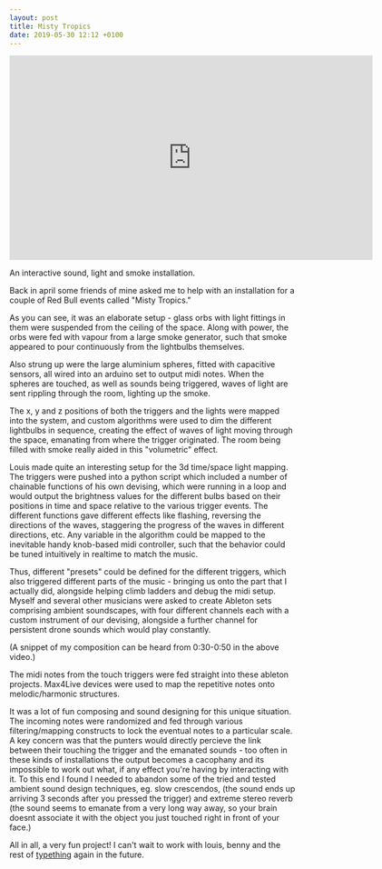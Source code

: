 ```yaml
---
layout: post
title: Misty Tropics
date: 2019-05-30 12:12 +0100
---
```

<div class="embed-container"><iframe src="https://player.vimeo.com/video/326806344" width="640" height="360" frameborder="0" allow="autoplay; fullscreen" allowfullscreen></iframe></div>

An interactive sound, light and smoke installation.

Back in april some friends of mine asked me to help with an installation for a couple of Red Bull events called "Misty Tropics."

<!-- more -->

As you can see, it was an elaborate setup - glass orbs with light fittings in them were suspended from the ceiling of the space. Along with power, the orbs were fed with vapour from a large smoke generator, such that smoke appeared to pour continuously from the lightbulbs themselves.

Also strung up were the large aluminium spheres, fitted with capacitive sensors, all wired into an arduino set to output midi notes. When the spheres are touched, as well as sounds being triggered, waves of light are sent rippling through the room, lighting up the smoke.

The x, y and z positions of both the triggers and the lights were mapped into the system, and custom algorithms were used to dim the different lightbulbs in sequence, creating the effect of waves of light moving through the space, emanating from where the trigger originated. The room being filled with smoke really aided in this "volumetric" effect.

Louis made quite an interesting setup for the 3d time/space light mapping. The triggers were pushed into a python script which included a number of chainable functions of his own devising, which were running in a loop and would output the brightness values for the different bulbs based on their positions in time and space relative to the various trigger events. The different functions gave different effects like flashing, reversing the directions of the waves, staggering the progress of the waves in different directions, etc. Any variable in the algorithm could be mapped to the inevitable handy knob-based midi controller, such that the behavior could be tuned intuitively in realtime to match the music.

Thus, different "presets" could be defined for the different triggers, which also triggered different parts of the music - bringing us onto the part that I actually did, alongside helping climb ladders and debug the midi setup. Myself and several other musicians were asked to create Ableton sets comprising ambient soundscapes, with four different channels each with a custom instrument of our devising, alongside a further channel for persistent drone sounds which would play constantly.

(A snippet of my composition can be heard from 0:30-0:50 in the above video.)

The midi notes from the touch triggers were fed straight into these ableton projects. Max4Live devices were used to map the repetitive notes onto melodic/harmonic structures.

It was a lot of fun composing and sound designing for this unique situation. The incoming notes were randomized and fed through various filtering/mapping constructs to lock the eventual notes to a particular scale. A key concern was that the punters would directly percieve the link between their touching the trigger and the emanated sounds - too often in these kinds of installations the output becomes a cacophany and its impossible to work out what, if any effect you're having by interacting with it. To this end I found I needed to abandon some of the tried and tested ambient sound design techniques, eg. slow crescendos, (the sound ends up arriving 3 seconds after you pressed the trigger) and extreme stereo reverb (the sound seems to emanate from a very long way away, so your brain doesnt associate it with the object you just touched right in front of your face.)

All in all, a very fun project! I can't wait to work with louis, benny and the rest of [typething](https://typething.io) again in the future.
